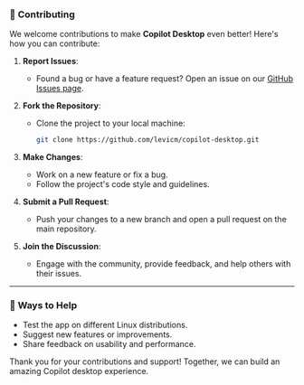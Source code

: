 ### 🤝 **Contributing**  

We welcome contributions to make **Copilot Desktop** even better! Here's how you can contribute:  

1. **Report Issues**:  
   - Found a bug or have a feature request? Open an issue on our [GitHub Issues page](https://github.com/levicm/copilot-desktop/issues).  

2. **Fork the Repository**:  
   - Clone the project to your local machine:  
     ```bash
     git clone https://github.com/levicm/copilot-desktop.git
     ```  

3. **Make Changes**:  
   - Work on a new feature or fix a bug.  
   - Follow the project's code style and guidelines.  

4. **Submit a Pull Request**:  
   - Push your changes to a new branch and open a pull request on the main repository.  

5. **Join the Discussion**:  
   - Engage with the community, provide feedback, and help others with their issues.  

---

### 🌟 **Ways to Help**  
- Test the app on different Linux distributions.  
- Suggest new features or improvements.  
- Share feedback on usability and performance.  

Thank you for your contributions and support! Together, we can build an amazing Copilot desktop experience.  


